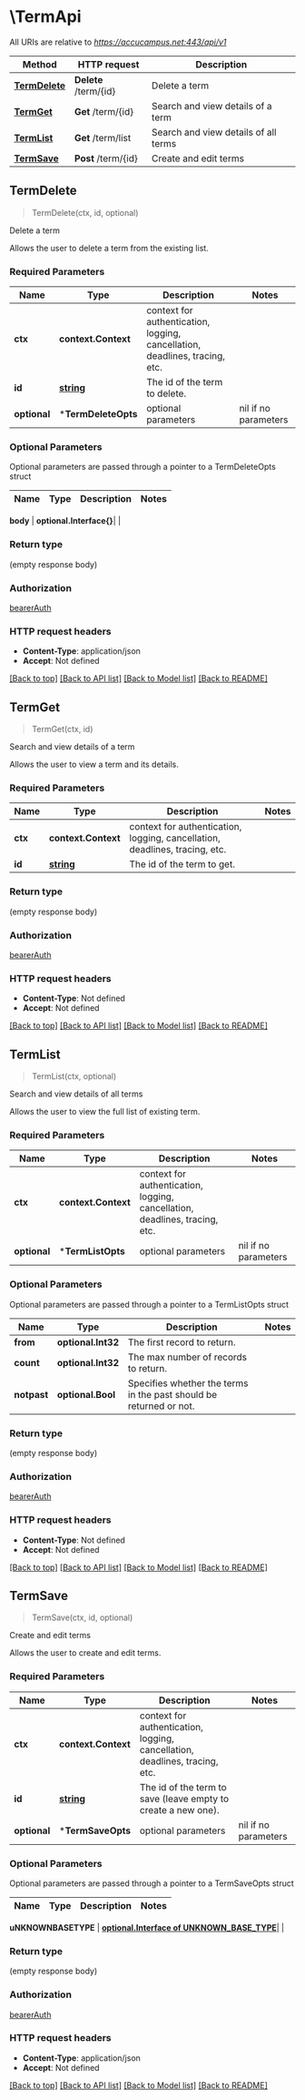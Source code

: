# \TermApi

All URIs are relative to *https://accucampus.net:443/api/v1*

Method | HTTP request | Description
------------- | ------------- | -------------
[**TermDelete**](TermApi.md#TermDelete) | **Delete** /term/{id} | Delete a term
[**TermGet**](TermApi.md#TermGet) | **Get** /term/{id} | Search and view details of a term
[**TermList**](TermApi.md#TermList) | **Get** /term/list | Search and view details of all terms
[**TermSave**](TermApi.md#TermSave) | **Post** /term/{id} | Create and edit terms



## TermDelete

> TermDelete(ctx, id, optional)

Delete a term

Allows the user to delete a term from the existing list.

### Required Parameters


Name | Type | Description  | Notes
------------- | ------------- | ------------- | -------------
**ctx** | **context.Context** | context for authentication, logging, cancellation, deadlines, tracing, etc.
**id** | [**string**](.md)| The id of the term to delete. | 
 **optional** | ***TermDeleteOpts** | optional parameters | nil if no parameters

### Optional Parameters

Optional parameters are passed through a pointer to a TermDeleteOpts struct


Name | Type | Description  | Notes
------------- | ------------- | ------------- | -------------

 **body** | **optional.Interface{}**|  | 

### Return type

 (empty response body)

### Authorization

[bearerAuth](../README.md#bearerAuth)

### HTTP request headers

- **Content-Type**: application/json
- **Accept**: Not defined

[[Back to top]](#) [[Back to API list]](../README.md#documentation-for-api-endpoints)
[[Back to Model list]](../README.md#documentation-for-models)
[[Back to README]](../README.md)


## TermGet

> TermGet(ctx, id)

Search and view details of a term

Allows the user to view a term and its details.

### Required Parameters


Name | Type | Description  | Notes
------------- | ------------- | ------------- | -------------
**ctx** | **context.Context** | context for authentication, logging, cancellation, deadlines, tracing, etc.
**id** | [**string**](.md)| The id of the term to get. | 

### Return type

 (empty response body)

### Authorization

[bearerAuth](../README.md#bearerAuth)

### HTTP request headers

- **Content-Type**: Not defined
- **Accept**: Not defined

[[Back to top]](#) [[Back to API list]](../README.md#documentation-for-api-endpoints)
[[Back to Model list]](../README.md#documentation-for-models)
[[Back to README]](../README.md)


## TermList

> TermList(ctx, optional)

Search and view details of all terms

Allows the user to view the full list of existing term.

### Required Parameters


Name | Type | Description  | Notes
------------- | ------------- | ------------- | -------------
**ctx** | **context.Context** | context for authentication, logging, cancellation, deadlines, tracing, etc.
 **optional** | ***TermListOpts** | optional parameters | nil if no parameters

### Optional Parameters

Optional parameters are passed through a pointer to a TermListOpts struct


Name | Type | Description  | Notes
------------- | ------------- | ------------- | -------------
 **from** | **optional.Int32**| The first record to return. | 
 **count** | **optional.Int32**| The max number of records to return. | 
 **notpast** | **optional.Bool**| Specifies whether the terms in the past should be returned or not. | 

### Return type

 (empty response body)

### Authorization

[bearerAuth](../README.md#bearerAuth)

### HTTP request headers

- **Content-Type**: Not defined
- **Accept**: Not defined

[[Back to top]](#) [[Back to API list]](../README.md#documentation-for-api-endpoints)
[[Back to Model list]](../README.md#documentation-for-models)
[[Back to README]](../README.md)


## TermSave

> TermSave(ctx, id, optional)

Create and edit terms

Allows the user to create and edit terms.

### Required Parameters


Name | Type | Description  | Notes
------------- | ------------- | ------------- | -------------
**ctx** | **context.Context** | context for authentication, logging, cancellation, deadlines, tracing, etc.
**id** | [**string**](.md)| The id of the term to save (leave empty to create a new one). | 
 **optional** | ***TermSaveOpts** | optional parameters | nil if no parameters

### Optional Parameters

Optional parameters are passed through a pointer to a TermSaveOpts struct


Name | Type | Description  | Notes
------------- | ------------- | ------------- | -------------

 **uNKNOWNBASETYPE** | [**optional.Interface of UNKNOWN_BASE_TYPE**](UNKNOWN_BASE_TYPE.md)|  | 

### Return type

 (empty response body)

### Authorization

[bearerAuth](../README.md#bearerAuth)

### HTTP request headers

- **Content-Type**: application/json
- **Accept**: Not defined

[[Back to top]](#) [[Back to API list]](../README.md#documentation-for-api-endpoints)
[[Back to Model list]](../README.md#documentation-for-models)
[[Back to README]](../README.md)

